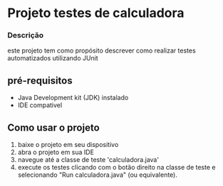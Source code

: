 # Projeto testes de calculadora

### Descrição
este projeto tem como propósito descrever como realizar testes automatizados utilizando JUnit

## pré-requisitos
- Java Development kit (JDK) instalado
- IDE compativel

## Como usar o projeto
1. baixe o projeto em seu dispositivo
2. abra o projeto em sua IDE
3. navegue até a classe de teste 'calculadora.java'
4. execute os testes clicando com o botão direito na classe de teste e selecionando "Run calculadora.java" (ou equivalente).
